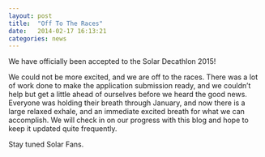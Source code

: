 ```yaml
---
layout: post
title:  "Off To The Races"
date:   2014-02-17 16:13:21
categories: news
---
```


We have officially been accepted to the Solar Decathlon 2015!

We could not be more excited, and we are off to the races. There was a lot of work done to make the application submission ready, and we couldn’t help but get a little ahead of ourselves before we heard the good news. Everyone was holding their breath through January, and now there is a large relaxed exhale, and an immediate excited breath for what we can accomplish. We will check in on our progress with this blog and hope to keep it updated quite frequently.

Stay tuned Solar Fans.
